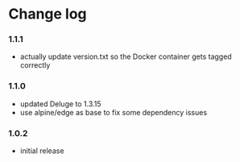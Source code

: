 # Change log

### 1.1.1
  - actually update version.txt so the Docker container gets tagged correctly

### 1.1.0
  - updated Deluge to 1.3.15
  - use alpine/edge as base to fix some dependency issues 

### 1.0.2
  - initial release
